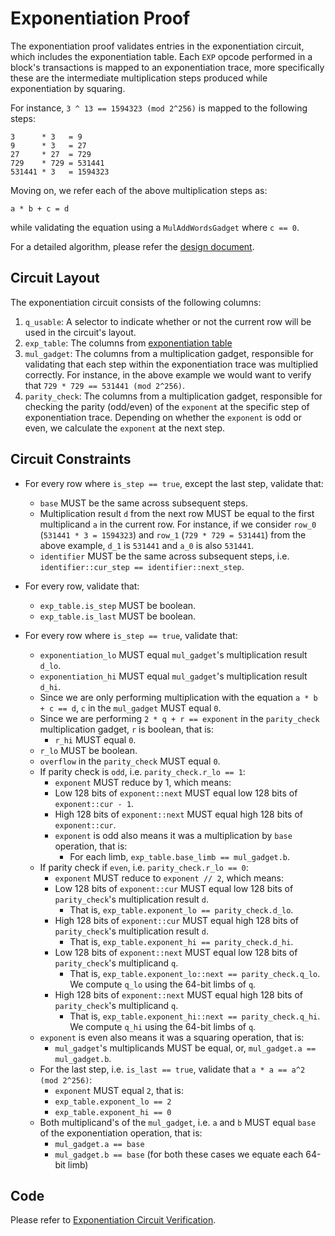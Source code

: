 # Exponentiation Proof

The exponentiation proof validates entries in the exponentiation circuit, which includes the exponentiation table. Each `EXP` opcode performed in a block's transactions is mapped to an exponentiation trace, more specifically these are the intermediate multiplication steps produced while exponentiation by squaring.

For instance, `3 ^ 13 == 1594323 (mod 2^256)` is mapped to the following steps:
```
3      * 3   = 9
9      * 3   = 27
27     * 27  = 729
729    * 729 = 531441
531441 * 3   = 1594323
```

Moving on, we refer each of the above multiplication steps as:
```
a * b + c = d
```
while validating the equation using a `MulAddWordsGadget` where `c == 0`.

For a detailed algorithm, please refer the [design document](../specs/exp-proof-design-doc.md).

## Circuit Layout

The exponentiation circuit consists of the following columns:
1. `q_usable`: A selector to indicate whether or not the current row will be used in the circuit's layout.
2. `exp_table`: The columns from [exponentiation table](./tables.md#exponentiation-table)
3. `mul_gadget`: The columns from a multiplication gadget, responsible for validating that each step within the exponentiation trace was multiplied correctly. For instance, in the above example we would want to verify that `729 * 729 == 531441 (mod 2^256)`.
4. `parity_check`: The columns from a multiplication gadget, responsible for checking the parity (odd/even) of the `exponent` at the specific step of exponentiation trace. Depending on whether the `exponent` is odd or even, we calculate the `exponent` at the next step.

## Circuit Constraints

- For every row where `is_step == true`, except the last step, validate that:
    - `base` MUST be the same across subsequent steps.
    - Multiplication result `d` from the next row MUST be equal to the first multiplicand `a` in the current row. For instance, if we consider `row_0` (`531441 * 3 = 1594323`) and `row_1` (`729 * 729 = 531441`) from the above example, `d_1` is `531441` and `a_0` is also `531441`.
    - `identifier` MUST be the same across subsequent steps, i.e. `identifier::cur_step == identifier::next_step`.

- For every row, validate that:
    - `exp_table.is_step` MUST be boolean.
    - `exp_table.is_last` MUST be boolean.

- For every row where `is_step == true`, validate that:
    - `exponentiation_lo` MUST equal `mul_gadget`'s multiplication result `d_lo`.
    - `exponentiation_hi` MUST equal `mul_gadget`'s multiplication result `d_hi`.
    - Since we are only performing multiplication with the equation `a * b + c == d`, `c` in the `mul_gadget` MUST equal `0`.
    - Since we are performing `2 * q + r == exponent` in the `parity_check` multiplication gadget, `r` is boolean, that is:
        - `r_hi` MUST equal `0`.
	- `r_lo` MUST be boolean.
	- `overflow` in the `parity_check` MUST equal `0`.
    - If parity check is `odd`, i.e. `parity_check.r_lo == 1`:
        - `exponent` MUST reduce by 1, which means:
	    - Low 128 bits of `exponent::next` MUST equal low 128 bits of `exponent::cur - 1`.
	    - High 128 bits of `exponent::next` MUST equal high 128 bits of `exponent::cur`.
        - `exponent` is odd also means it was a multiplication by `base` operation, that is:
            - For each limb, `exp_table.base_limb == mul_gadget.b`.
    - If parity check if `even`, i.e. `parity_check.r_lo == 0`:
        - `exponent` MUST reduce to `exponent // 2`, which means:
	    - Low 128 bits of `exponent::cur` MUST equal low 128 bits of `parity_check`'s multiplication result `d`.
	        - That is, `exp_table.exponent_lo == parity_check.d_lo`.
	    - High 128 bits of `exponent::cur` MUST equal high 128 bits of `parity_check`'s multiplication result `d`.
	        - That is, `exp_table.exponent_hi == parity_check.d_hi`.
	    - Low 128 bits of `exponent::next` MUST equal low 128 bits of `parity_check`'s multiplicand `q`.
	        - That is, `exp_table.exponent_lo::next == parity_check.q_lo`. We compute `q_lo` using the 64-bit limbs of `q`.
	    - High 128 bits of `exponent::next` MUST equal high 128 bits of `parity_check`'s multiplicand `q`.
	        - That is, `exp_table.exponent_hi::next == parity_check.q_hi`. We compute `q_hi` using the 64-bit limbs of `q`.
	- `exponent` is even also means it was a squaring operation, that is:
	    - `mul_gadget`'s multiplicands MUST be equal, or, `mul_gadget.a == mul_gadget.b`.
    - For the last step, i.e. `is_last == true`, validate that `a * a == a^2 (mod 2^256)`:
        - `exponent` MUST equal `2`, that is:
	    - `exp_table.exponent_lo == 2`
	    - `exp_table.exponent_hi == 0`
	- Both multiplicand's of the `mul_gadget`, i.e. `a` and `b` MUST equal `base` of the exponentiation operation, that is:
	    - `mul_gadget.a == base`
	    - `mul_gadget.b == base` (for both these cases we equate each 64-bit limb)

## Code

Please refer to [Exponentiation Circuit Verification](`src/zkevm-specs/exp_circuit.py`).
